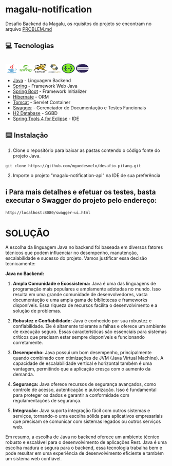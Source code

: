 # magalu-notification
Desafio Backend da Magalu, os rquisitos do projeto se encontram no arquivo [PROBLEM.md](https://github.com/mguedesmelo/magalu-notification/blob/main/PROBLEM.md)

## 💻 Tecnologias
<div style="display: inline_block"><br>
  <img align="center" alt="mguedesmelo-java" height="30" width="40" src="https://raw.githubusercontent.com/devicons/devicon/master/icons/java/java-original.svg">
  <img align="center" alt="mguedesmelo-springboot" height="30" width="40" src="https://github.com/devicons/devicon/blob/master/icons/spring/spring-original-wordmark.svg">
  <img align="center" alt="mguedesmelo-tomcat" height="30" width="40" src="https://github.com/devicons/devicon/blob/master/icons/tomcat/tomcat-original-wordmark.svg">
  <img align="center" alt="mguedesmelo-hibernate" height="30" width="40" src="https://github.com/devicons/devicon/blob/master/icons/hibernate/hibernate-original-wordmark.svg">
  <img align="center" alt="mguedesmelo-swagger" height="30" width="40" src="https://github.com/devicons/devicon/blob/master/icons/swagger/swagger-original.svg">
  <img align="center" alt="mguedesmelo-eclipse" height="30" width="40" src="https://github.com/devicons/devicon/blob/master/icons/eclipse/eclipse-plain.svg">
</div>

* [Java](https://www.java.com/) - Linguagem Backend
* [Spring](https://spring.io/) - Framework Web Java
* [Spring Boot](https://spring.io/projects/spring-boot) - Framework Initializer
* [Hibernate](http://hibernate.org/orm/) - ORM
* [Tomcat](http://tomcat.apache.org/) - Servlet Container
* [Swagger](https://swagger.io/) - Gerenciador de Documentação e Testes Funcionais
* [H2 Database](http://www.h2database.com) - SGBD
* [Spring Tools 4 for Eclipse](https://spring.io/tools) - IDE


## ⌨️ Instalação
1. Clone o repositório para baixar as pastas contendo o código fonte do projeto Java.

```
git clone https://github.com/mguedesmelo/desafio-pitang.git
```
2. Importe o projeto "magalu-notification-api" na IDE de sua preferência

## ℹ️ Para mais detalhes e efetuar os testes, basta executar o Swagger do projeto pelo endereço:
```
http://localhost:8080/swagger-ui.html
```

# SOLUÇÃO

A escolha da linguagem Java no backend foi baseada em diversos fatores técnicos que podem influenciar no desempenho, manutenção, escalabilidade e sucesso do projeto. Vamos justificar essa decisão tecnicamente:

**Java no Backend:**

1. **Ampla Comunidade e Ecossistema:** Java é uma das linguagens de programação mais populares e amplamente adotadas no mundo. Isso resulta em uma grande comunidade de desenvolvedores, vasta documentação e uma ampla gama de bibliotecas e frameworks disponíveis. Essa riqueza de recursos facilita o desenvolvimento e a solução de problemas.

2. **Robustez e Confiabilidade:** Java é conhecido por sua robustez e confiabilidade. Ele é altamente tolerante a falhas e oferece um ambiente de execução seguro. Essas características são essenciais para sistemas críticos que precisam estar sempre disponíveis e funcionando corretamente.

3. **Desempenho:** Java possui um bom desempenho, principalmente quando combinado com otimizações de JVM (Java Virtual Machine). A capacidade de escalabilidade vertical e horizontal também é uma vantagem, permitindo que a aplicação cresça com o aumento da demanda.

4. **Segurança:** Java oferece recursos de segurança avançados, como controle de acesso, autenticação e autorização. Isso é fundamental para proteger os dados e garantir a conformidade com regulamentações de segurança.

5. **Integração:** Java suporta integração fácil com outros sistemas e serviços, tornando-o uma escolha sólida para aplicativos empresariais que precisam se comunicar com sistemas legados ou outros serviços web.

Em resumo, a escolha de Java no backend oferece um ambiente técnico robusto e escalável para o desenvolvimento de aplicações Rest. Java é uma escolha madura e segura para o backend, essa tecnologia trabalha bem e pode resultar em uma experiência de desenvolvimento eficiente e também um sistema web confiável.

